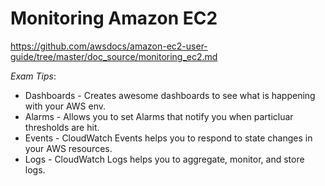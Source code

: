 # Monitoring Amazon EC2
https://github.com/awsdocs/amazon-ec2-user-guide/tree/master/doc_source/monitoring_ec2.md


_Exam Tips_:
- Dashboards - Creates awesome dashboards to see what is happening with your AWS env.
- Alarms - Allows you to set Alarms that notify you when particluar thresholds are hit.
- Events - CloudWatch Events helps you to respond to state changes in your AWS resources.
- Logs - CloudWatch Logs helps you to aggregate, monitor, and store logs.
